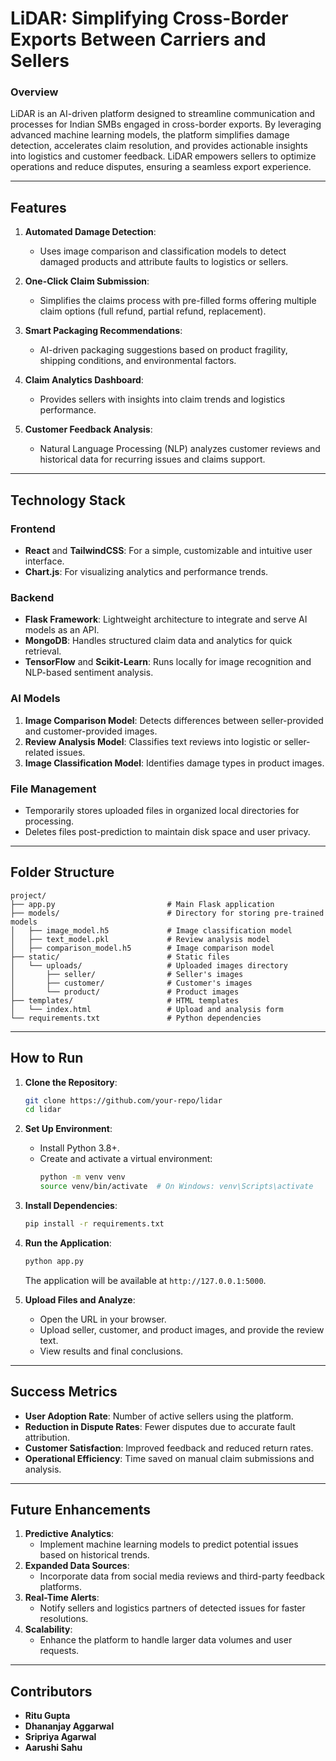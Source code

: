 
# **LiDAR: Simplifying Cross-Border Exports Between Carriers and Sellers**

### **Overview**
LiDAR is an AI-driven platform designed to streamline communication and processes for Indian SMBs engaged in cross-border exports. By leveraging advanced machine learning models, the platform simplifies damage detection, accelerates claim resolution, and provides actionable insights into logistics and customer feedback. LiDAR empowers sellers to optimize operations and reduce disputes, ensuring a seamless export experience.

---

## **Features**
1. **Automated Damage Detection**:
   - Uses image comparison and classification models to detect damaged products and attribute faults to logistics or sellers.

2. **One-Click Claim Submission**:
   - Simplifies the claims process with pre-filled forms offering multiple claim options (full refund, partial refund, replacement).

3. **Smart Packaging Recommendations**:
   - AI-driven packaging suggestions based on product fragility, shipping conditions, and environmental factors.

4. **Claim Analytics Dashboard**:
   - Provides sellers with insights into claim trends and logistics performance.

5. **Customer Feedback Analysis**:
   - Natural Language Processing (NLP) analyzes customer reviews and historical data for recurring issues and claims support.

---

## **Technology Stack**

### **Frontend**
- **React** and **TailwindCSS**: For a simple, customizable and intuitive user interface.
- **Chart.js**: For visualizing analytics and performance trends.

### **Backend**
- **Flask Framework**: Lightweight architecture to integrate and serve AI models as an API.
- **MongoDB**: Handles structured claim data and analytics for quick retrieval.
- **TensorFlow** and **Scikit-Learn**: Runs locally for image recognition and NLP-based sentiment analysis.

### **AI Models**
1. **Image Comparison Model**: Detects differences between seller-provided and customer-provided images.
2. **Review Analysis Model**: Classifies text reviews into logistic or seller-related issues.
3. **Image Classification Model**: Identifies damage types in product images.

### **File Management**
- Temporarily stores uploaded files in organized local directories for processing.
- Deletes files post-prediction to maintain disk space and user privacy.

---

## **Folder Structure**
```
project/
├── app.py                         # Main Flask application
├── models/                        # Directory for storing pre-trained models
│   ├── image_model.h5             # Image classification model
│   ├── text_model.pkl             # Review analysis model
│   ├── comparison_model.h5        # Image comparison model
├── static/                        # Static files
│   └── uploads/                   # Uploaded images directory
│       ├── seller/                # Seller's images
│       ├── customer/              # Customer's images
│       └── product/               # Product images
├── templates/                     # HTML templates
│   └── index.html                 # Upload and analysis form
└── requirements.txt               # Python dependencies
```

---

## **How to Run**
1. **Clone the Repository**:
   ```bash
   git clone https://github.com/your-repo/lidar
   cd lidar
   ```

2. **Set Up Environment**:
   - Install Python 3.8+.
   - Create and activate a virtual environment:
     ```bash
     python -m venv venv
     source venv/bin/activate  # On Windows: venv\Scripts\activate
     ```

3. **Install Dependencies**:
   ```bash
   pip install -r requirements.txt
   ```

4. **Run the Application**:
   ```bash
   python app.py
   ```
   The application will be available at `http://127.0.0.1:5000`.

5. **Upload Files and Analyze**:
   - Open the URL in your browser.
   - Upload seller, customer, and product images, and provide the review text.
   - View results and final conclusions.

---

## **Success Metrics**
- **User Adoption Rate**: Number of active sellers using the platform.
- **Reduction in Dispute Rates**: Fewer disputes due to accurate fault attribution.
- **Customer Satisfaction**: Improved feedback and reduced return rates.
- **Operational Efficiency**: Time saved on manual claim submissions and analysis.

---

## **Future Enhancements**
1. **Predictive Analytics**:
   - Implement machine learning models to predict potential issues based on historical trends.
2. **Expanded Data Sources**:
   - Incorporate data from social media reviews and third-party feedback platforms.
3. **Real-Time Alerts**:
   - Notify sellers and logistics partners of detected issues for faster resolutions.
4. **Scalability**:
   - Enhance the platform to handle larger data volumes and user requests.

---

## **Contributors**
- **Ritu Gupta**
- **Dhananjay Aggarwal**
- **Sripriya Agarwal**
- **Aarushi Sahu**
